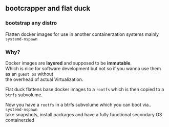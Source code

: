 ## bootcrapper and flat duck
### bootstrap any distro

Flatten docker images for use in another containerzation systems mainly `systemd-nspawn`

### Why?
Docker images are **layered** and supposed to be **immutable**.  
Which is nice for software development but not so if you wanna use them as an `guest os` without  
the overhead of actual Virtualization.

Flat duck flattens base docker images to a `rootfs` which is then copied to a `btrfs` subvolume.  
 
Now you have a `rootfs`  in a btrfs subvolume which you can boot via.. `systemd-nspawn`   
take snapshots, install packages and have a  fully functional secondary OS  
containerzied
